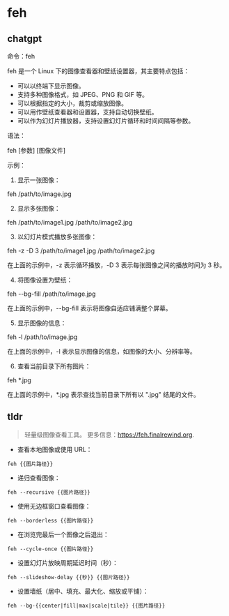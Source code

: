 # feh 
## chatgpt 
命令：feh

feh 是一个 Linux 下的图像查看器和壁纸设置器，其主要特点包括：

- 可以以终端下显示图像。
- 支持多种图像格式，如 JPEG、PNG 和 GIF 等。
- 可以根据指定的大小，裁剪或缩放图像。
- 可以用作壁纸查看器和设置器，支持自动切换壁纸。
- 可以作为幻灯片播放器，支持设置幻灯片循环和时间间隔等参数。

语法：

feh [参数] [图像文件]

示例：

1. 显示一张图像：

feh /path/to/image.jpg

2. 显示多张图像：

feh /path/to/image1.jpg /path/to/image2.jpg

3. 以幻灯片模式播放多张图像：

feh -z -D 3 /path/to/image1.jpg /path/to/image2.jpg

在上面的示例中，-z 表示循环播放，-D 3 表示每张图像之间的播放时间为 3 秒。

4. 将图像设置为壁纸：

feh --bg-fill /path/to/image.jpg

在上面的示例中，--bg-fill 表示将图像自适应铺满整个屏幕。

5. 显示图像的信息：

feh -l /path/to/image.jpg

在上面的示例中，-l 表示显示图像的信息，如图像的大小、分辨率等。

6. 查看当前目录下所有图片：

feh *.jpg

在上面的示例中，*.jpg 表示查找当前目录下所有以 ".jpg" 结尾的文件。 

## tldr 
 
> 轻量级图像查看工具。
> 更多信息：<https://feh.finalrewind.org>.

- 查看本地图像或使用 URL：

`feh {{图片路径}}`

- 递归查看图像：

`feh --recursive {{图片路径}}`

- 使用无边框窗口查看图像：

`feh --borderless {{图片路径}}`

- 在浏览完最后一个图像之后退出：

`feh --cycle-once {{图片路径}}`

- 设置幻灯片放映周期延迟时间（秒）：

`feh --slideshow-delay {{秒}} {{图片路径}}`

- 设置墙纸（居中、填充、最大化、缩放或平铺）：

`feh --bg-{{center|fill|max|scale|tile}} {{图片路径}}`

